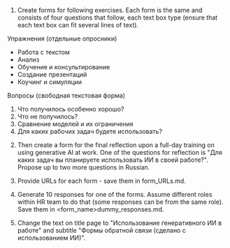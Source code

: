 1. Create forms for following exercises. Each form is the same and consists of four questions that follow, each text box type (ensure that each text box can fit several lines of text).

<Exercises>

Упражнения (отдельные опросники)
- Работа с текстом
- Анализ
- Обучение и консультирование
- Создание презентаций
- Коучинг и симуляции

Вопросы (свободная текстовая форма)
1. Что получилось особенно хорошо?
2. Что не получилось?
3. Сравнение моделей и их ограничения
4. Для каких рабочих задач будете использовать?

</Exercises>


2. Then create a form for the final reflection upon a full-day training on using generative AI at work. One of the questions for reflection is "Для каких задач вы планируете использовать ИИ в своей работе?". Propose up to two more questions in Russian.

3. Provide URLs for each form - save them in form_URLs.md.

4. Generate 10 responses for one of the forms. Assume different roles within HR team to do that (some responses can be from the same role). Save them in <form_name>dummy_responses.md.

5. Change the text on title page to "Использование генеративного ИИ в работе" and subtitle "Формы обратной связи (сделано с использованием ИИ)".